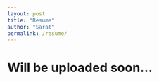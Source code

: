 ```yaml
---
layout: post
title: "Resume"
author: "Sarat"
permalink: /resume/
---
```


# Will be uploaded soon...

